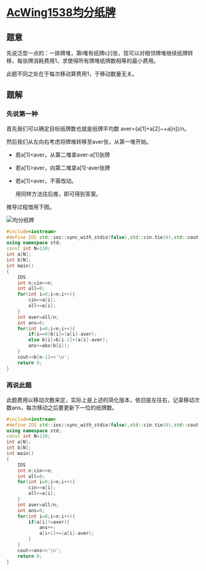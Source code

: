 # [AcWing1538均分纸牌](https://www.acwing.com/problem/content/1538/)

## 题意

先说泛型一点的：一排牌堆，第i堆有纸牌c[i]张，现可以对相邻牌堆继续纸牌转移，每张牌消耗费用1，求使得所有牌堆纸牌数相等的最小费用。

此题不同之处在于每次移动算费用1，于移动数量无关。

## 题解

### 先说第一种

首先我们可以确定目标纸牌数也就是纸牌平均数 aver=(a[1]+a[2]~+a[n])/n。

然后我们从左向右考虑将牌堆转移至aver张，从第一堆开始。

- 若a[1]<aver，从第二堆拿aver-a[1]张牌

- 若a[1]>aver，向第二堆拿a[1]-aver张牌

- 若a[1]=aver，不需改动。

  用同样方法往后推，即可得到答案。

推导过程借用下图。

![均分纸牌](C:\Users\pengxin\AppData\Roaming\Typora\typora-user-images\image-20210505175103973.png)

```c++
#include<iostream>
#define IOS std::ios::sync_with_stdio(false),std::cin.tie(0),std::cout.tie(0);
using namespace std;
const int N=110;
int a[N];
int b[N];
int main()
{
    IOS
    int n;cin>>n;
    int all=0;
    for(int i=0;i<n;i++){
        cin>>a[i];
        all+=a[i];
    }
    int aver=all/n;
    int ans=0;
    for(int i=0;i<n;i++){
        if(i==0)b[i]=(a[i]-aver);
        else b[i]=b[i-1]+(a[i]-aver);
        ans+=abs(b[i]);
    }
    cout<<b[n-1]<<'\n';
    return 0;
}
```

### 再说此题

此题费用以移动次数来定，实际上是上述的简化版本，依旧是左往右，记录移动次数ans，每次移动之后要更新下一位的纸牌数。

```c++
#include<iostream>
#define IOS std::ios::sync_with_stdio(false),std::cin.tie(0),std::cout.tie(0);
using namespace std;
const int N=110;
int a[N];
int b[N];
int main()
{
    IOS
    int n;cin>>n;
    int all=0;
    for(int i=0;i<n;i++){
        cin>>a[i];
        all+=a[i];
    }
    int aver=all/n;
    int ans=0;
    for(int i=0;i<n;i++){
        if(a[i]!=aver){
            ans++;
            a[i+1]+=(a[i]-aver);
        }
    }
    cout<<ans<<'\n';
    return 0;
}
```

